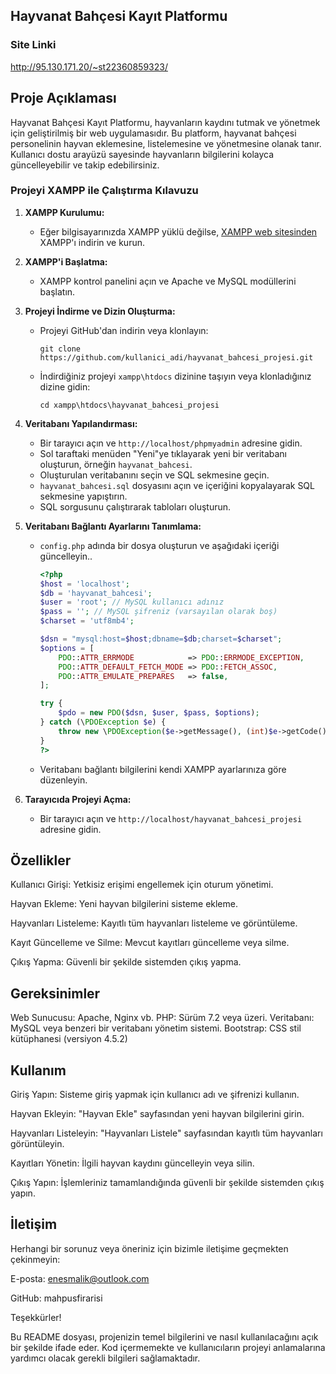 Hayvanat Bahçesi Kayıt Platformu
--------------------------------
### Site Linki
http://95.130.171.20/~st22360859323/

Proje Açıklaması
----------------
Hayvanat Bahçesi Kayıt Platformu, hayvanların kaydını tutmak ve yönetmek için geliştirilmiş bir web uygulamasıdır. Bu platform, hayvanat bahçesi personelinin hayvan eklemesine, listelemesine ve yönetmesine olanak tanır. Kullanıcı dostu arayüzü sayesinde hayvanların bilgilerini kolayca güncelleyebilir ve takip edebilirsiniz.

### Projeyi XAMPP ile Çalıştırma Kılavuzu

1. **XAMPP Kurulumu:**
   - Eğer bilgisayarınızda XAMPP yüklü değilse, [XAMPP web sitesinden](https://www.apachefriends.org/index.html) XAMPP'ı indirin ve kurun.

2. **XAMPP'i Başlatma:**
   - XAMPP kontrol panelini açın ve Apache ve MySQL modüllerini başlatın.

3. **Projeyi İndirme ve Dizin Oluşturma:**
   - Projeyi GitHub'dan indirin veya klonlayın:
     ```
     git clone https://github.com/kullanici_adi/hayvanat_bahcesi_projesi.git
     ```
   - İndirdiğiniz projeyi `xampp\htdocs` dizinine taşıyın veya klonladığınız dizine gidin:
     ```
     cd xampp\htdocs\hayvanat_bahcesi_projesi
     ```

4. **Veritabanı Yapılandırması:**
   - Bir tarayıcı açın ve `http://localhost/phpmyadmin` adresine gidin.
   - Sol taraftaki menüden "Yeni"ye tıklayarak yeni bir veritabanı oluşturun, örneğin `hayvanat_bahcesi`.
   - Oluşturulan veritabanını seçin ve SQL sekmesine geçin.
   - `hayvanat_bahcesi.sql` dosyasını açın ve içeriğini kopyalayarak SQL sekmesine yapıştırın.
   - SQL sorgusunu çalıştırarak tabloları oluşturun.

5. **Veritabanı Bağlantı Ayarlarını Tanımlama:**
   - `config.php` adında bir dosya oluşturun ve aşağıdaki içeriği güncelleyin..
     ```php
     <?php
     $host = 'localhost';
     $db = 'hayvanat_bahcesi';
     $user = 'root'; // MySQL kullanıcı adınız
     $pass = ''; // MySQL şifreniz (varsayılan olarak boş)
     $charset = 'utf8mb4';

     $dsn = "mysql:host=$host;dbname=$db;charset=$charset";
     $options = [
         PDO::ATTR_ERRMODE            => PDO::ERRMODE_EXCEPTION,
         PDO::ATTR_DEFAULT_FETCH_MODE => PDO::FETCH_ASSOC,
         PDO::ATTR_EMULATE_PREPARES   => false,
     ];

     try {
         $pdo = new PDO($dsn, $user, $pass, $options);
     } catch (\PDOException $e) {
         throw new \PDOException($e->getMessage(), (int)$e->getCode());
     }
     ?>
     ```
   - Veritabanı bağlantı bilgilerini kendi XAMPP ayarlarınıza göre düzenleyin.

6. **Tarayıcıda Projeyi Açma:**
   - Bir tarayıcı açın ve `http://localhost/hayvanat_bahcesi_projesi` adresine gidin.


Özellikler
-----------
Kullanıcı Girişi: Yetkisiz erişimi engellemek için oturum yönetimi.

Hayvan Ekleme: Yeni hayvan bilgilerini sisteme ekleme.

Hayvanları Listeleme: Kayıtlı tüm hayvanları listeleme ve görüntüleme.

Kayıt Güncelleme ve Silme: Mevcut kayıtları güncelleme veya silme.

Çıkış Yapma: Güvenli bir şekilde sistemden çıkış yapma.

Gereksinimler
-------------
Web Sunucusu: Apache, Nginx vb.
PHP: Sürüm 7.2 veya üzeri.
Veritabanı: MySQL veya benzeri bir veritabanı yönetim sistemi.
Bootstrap: CSS stil kütüphanesi (versiyon 4.5.2)

Kullanım
--------
Giriş Yapın: Sisteme giriş yapmak için kullanıcı adı ve şifrenizi kullanın.

Hayvan Ekleyin: "Hayvan Ekle" sayfasından yeni hayvan bilgilerini girin.

Hayvanları Listeleyin: "Hayvanları Listele" sayfasından kayıtlı tüm hayvanları görüntüleyin.

Kayıtları Yönetin: İlgili hayvan kaydını güncelleyin veya silin.

Çıkış Yapın: İşlemleriniz tamamlandığında güvenli bir şekilde sistemden çıkış yapın.

İletişim
--------
Herhangi bir sorunuz veya öneriniz için bizimle iletişime geçmekten çekinmeyin:

E-posta: enesmalik@outlook.com

GitHub: mahpusfirarisi

Teşekkürler!

Bu README dosyası, projenizin temel bilgilerini ve nasıl kullanılacağını açık bir şekilde ifade eder. Kod içermemekte ve kullanıcıların projeyi anlamalarına yardımcı olacak gerekli bilgileri sağlamaktadır.
